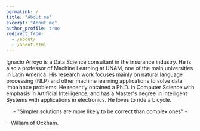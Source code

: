```yaml
---
permalink: /
title: "About me"
excerpt: "About me"
author_profile: true
redirect_from: 
  - /about/
  - /about.html
---
```


Ignacio Arroyo is a Data Science consultant in the insurance industry. He is also a professor of Machine Learning at UNAM, one of the main universities in Latin America. His research work focuses mainly on natural language processing (NLP) and other machine learning applications to solve data imbalance problems. He recently obtained a Ph.D. in Computer Science with emphasis in Artificial Intelligence, and has a Master's degree in Intelligent Systems with applications in electronics. He loves to ride a bicycle.


<center> - "Simpler solutions are more likely to be correct than complex ones" - </center>

--William of Ockham.
